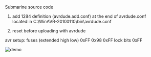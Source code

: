 Submarine source code

1. add 1284 definition (avrdude.add.conf) at the end of avrdude.conf
located in C:\WinAVR-20100110\bin\avrdude.conf

2. reset before uploading with avrdude

avr setup:
fuses (extended high low) 0xFF 0x98 0xFF
lock bits 0xFF

![demo](output.gif)
